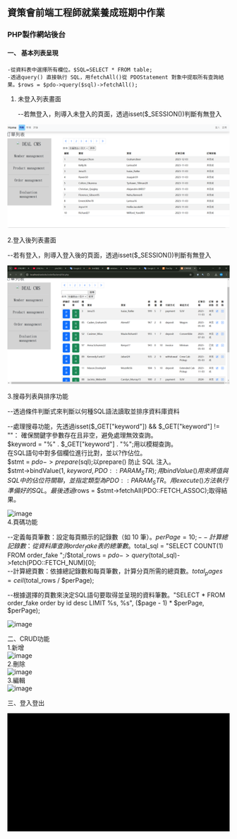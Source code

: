 ## 資策會前端工程師就業養成班期中作業  
### PHP製作網站後台  

#### 一、 基本列表呈現    
    -從資料表中選擇所有欄位。$SQL=SELECT * FROM table;  
    -透過query() 直接執行 SQL，用fetchAll()從 PDOStatement 對象中提取所有查詢結果。$rows = $pdo->query($sql)->fetchAll();  
   
1. 未登入列表畫面  

   --若無登入，則導入未登入的頁面，透過isset($_SESSION())判斷有無登入  
   
  ![image](https://github.com/yhn2983/php_list/blob/main/%E7%99%BB%E5%85%A5%E5%89%8D%E5%88%97%E8%A1%A8.png)
   
 2.登入後列表畫面    

  --若有登入，則導入登入後的頁面，透過isset($_SESSION())判斷有無登入    
    
  ![image](https://github.com/yhn2983/php_list/blob/main/%E7%99%BB%E5%85%A5%E5%BE%8C%E5%88%97%E8%A1%A8.png)    
  
  3.搜尋列表與排序功能    

  --透過條件判斷式來判斷以何種SQL語法讀取並排序資料庫資料  
  
  --處理搜尋功能，先透過isset($_GET["keyword"]) && $_GET["keyword"] != ""： 確保關鍵字參數存在且非空，避免處理無效查詢。  
    $keyword = "%" . $_GET["keyword"] . "%";用以模糊查詢。    
    在SQL語句中對多個欄位進行比對，並以?作佔位。  
    $stmt = $pdo->prepare($sql);以prepare() 防止 SQL 注入。  
    $stmt->bindValue(1, $keyword, PDO::PARAM_STR);用bindValue() 用來將值與 SQL 中的佔位符關聯，並指定類型為 PDO::PARAM_STR。  
    用execute() 方法執行準備好的 SQL。  
    最後透過$rows = $stmt->fetchAll(PDO::FETCH_ASSOC);取得結果。  
        
   ![image](https://github.com/yhn2983/php_list/blob/main/search.gif)     
   4.頁碼功能    

  --定義每頁筆數：設定每頁顯示的記錄數（如 10 筆）。$perPage = 10;  
  --計算總記錄數：從資料庫查詢 order_fake 表的總筆數。$total_sql = "SELECT COUNT(1) FROM order_fake ";/$total_rows = $pdo->query($total_sql)->fetch(PDO::FETCH_NUM)[0];   
  --計算總頁數：依據總記錄數和每頁筆數，計算分頁所需的總頁數。$total_pages = ceil($total_rows / $perPage);  

  --根據選擇的頁數來決定SQL語句要取得並呈現的資料筆數。"SELECT * FROM order_fake order by id desc LIMIT %s, %s", ($page - 1) * $perPage, $perPage);  
         
  ![image](https://github.com/yhn2983/php_list/blob/main/page.gif)  
   
  二、CRUD功能   
  1.新增  
 ![image](https://github.com/yhn2983/php_list/blob/main/create.gif)  
  2.刪除    
  ![image](https://github.com/yhn2983/php_list/blob/main/delete.gif)  
  3.編輯   
   ![image](https://github.com/yhn2983/php_list/blob/main/edit.gif)  
  
  三、登入登出  

  ![image](https://github.com/yhn2983/php_list/blob/main/loginout.gif)
